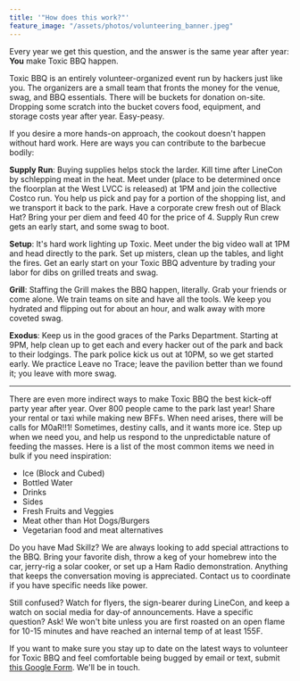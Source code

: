 ```yaml
---
title: '"How does this work?"'
feature_image: "/assets/photos/volunteering_banner.jpeg"
---
```


Every year we get this question, and the answer is the same year after year: **You** make Toxic BBQ happen.

Toxic BBQ is an entirely volunteer-organized event run by hackers just like you. The organizers are a small team that fronts the money for the venue, swag, and BBQ essentials. There will be buckets for donation on-site. Dropping some scratch into the bucket covers food, equipment, and storage costs year after year. Easy-peasy.

If you desire a more hands-on approach, the cookout doesn't happen without hard work.  Here are ways you can contribute to the barbecue bodily:

**Supply Run**: Buying supplies helps stock the larder. Kill time after LineCon by schlepping meat in the heat. Meet under (place to be determined once the floorplan at the West LVCC is released) at 1PM and join the collective Costco run.  You help us pick and pay for a portion of the shopping list, and we transport it back to the park. Have a corporate crew fresh out of Black Hat?  Bring your per diem and feed 40 for the price of 4. Supply Run crew gets an early start, and some swag to boot.

**Setup**: It's hard work lighting up Toxic. Meet under the big video wall at 1PM and head directly to the park. Set up misters, clean up the tables, and light the fires. Get an early start on your Toxic BBQ adventure by trading your labor for dibs on grilled treats and swag.

**Grill**: Staffing the Grill makes the BBQ happen, literally. Grab your friends or come alone. We train teams on site and have all the tools. We keep you hydrated and flipping out for about an hour, and walk away with more coveted swag.

**Exodus**: Keep us in the good graces of the Parks Department. Starting at 9PM, help clean up to get each and every hacker out of the park and back to their lodgings. The park police kick us out at 10PM, so we get started early. We practice Leave no Trace; leave the pavilion better than we found it; you leave with more swag.

---
There are even more indirect ways to make Toxic BBQ the best kick-off party year after year. Over 800 people came to the park last year! Share your rental or taxi while making new BFFs. When need arises, there will be calls for M0aR!!1! Sometimes, destiny calls, and it wants more ice. Step up when we need you, and help us respond to the unpredictable nature of feeding the masses. Here is a list of the most common items we need in bulk if you need inspiration:

- Ice (Block and Cubed)
- Bottled Water
- Drinks
- Sides
- Fresh Fruits and Veggies
- Meat other than Hot Dogs/Burgers
- Vegetarian food and meat alternatives

Do you have Mad Skillz? We are always looking to add special attractions to the BBQ. Bring your favorite dish, throw a keg of your homebrew into the car, jerry-rig a solar cooker, or set up a Ham Radio demonstration. Anything that keeps the conversation moving is appreciated. Contact us to coordinate if you have specific needs like power.

Still confused? Watch for flyers, the sign-bearer during LineCon, and keep a watch on social media for day-of announcements. Have a specific question? Ask! We won't bite unless you are first roasted on an open flame for 10-15 minutes and have reached an internal temp of at least 155F.

If you want to make sure you stay up to date on the latest ways to volunteer for Toxic BBQ and feel comfortable being bugged by email or text, submit [this Google Form](https://forms.gle/H4QMN56wChZwmQNQA). We'll be in touch.